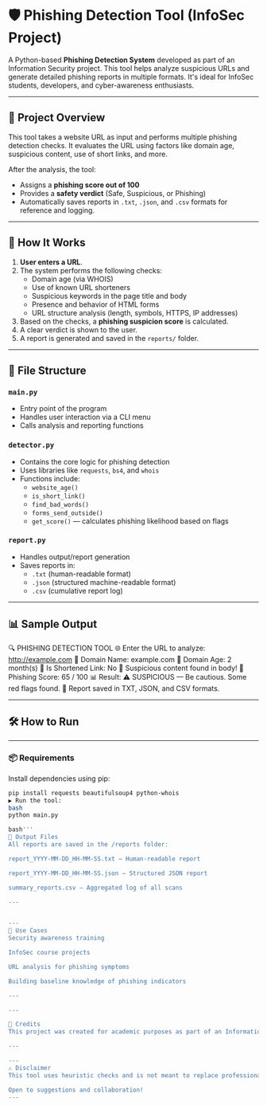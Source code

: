 # 🛡️ Phishing Detection Tool (InfoSec Project)

A Python-based **Phishing Detection System** developed as part of an Information Security project. This tool helps analyze suspicious URLs and generate detailed phishing reports in multiple formats. It's ideal for InfoSec students, developers, and cyber-awareness enthusiasts.

---

## 📌 Project Overview

This tool takes a website URL as input and performs multiple phishing detection checks. It evaluates the URL using factors like domain age, suspicious content, use of short links, and more.

After the analysis, the tool:
- Assigns a **phishing score out of 100**
- Provides a **safety verdict** (Safe, Suspicious, or Phishing)
- Automatically saves reports in `.txt`, `.json`, and `.csv` formats for reference and logging.

---

## 🧠 How It Works

1. **User enters a URL**.
2. The system performs the following checks:
   - Domain age (via WHOIS)
   - Use of known URL shorteners
   - Suspicious keywords in the page title and body
   - Presence and behavior of HTML forms
   - URL structure analysis (length, symbols, HTTPS, IP addresses)
3. Based on the checks, a **phishing suspicion score** is calculated.
4. A clear verdict is shown to the user.
5. A report is generated and saved in the `reports/` folder.

---

## 🧩 File Structure

### `main.py`
- Entry point of the program
- Handles user interaction via a CLI menu
- Calls analysis and reporting functions

### `detector.py`
- Contains the core logic for phishing detection
- Uses libraries like `requests`, `bs4`, and `whois`
- Functions include:
  - `website_age()`
  - `is_short_link()`
  - `find_bad_words()`
  - `forms_send_outside()`
  - `get_score()` — calculates phishing likelihood based on flags

### `report.py`
- Handles output/report generation
- Saves reports in:
  - `.txt` (human-readable format)
  - `.json` (structured machine-readable format)
  - `.csv` (cumulative report log)

---

## 📊 Sample Output

🔍 PHISHING DETECTION TOOL
🌐 Enter the URL to analyze: http://example.com
📌 Domain Name: example.com
📅 Domain Age: 2 month(s)
🔗 Is Shortened Link: No
🚨 Suspicious content found in body!
🧠 Phishing Score: 65 / 100
📊 Result: ⚠️ SUSPICIOUS — Be cautious. Some red flags found.
💾 Report saved in TXT, JSON, and CSV formats.



---

## 🛠️ How to Run
---
### 📦 Requirements
Install dependencies using pip:
```bash
pip install requests beautifulsoup4 python-whois
▶️ Run the tool:
bash
python main.py

bash'''
📁 Output Files
All reports are saved in the /reports folder:

report_YYYY-MM-DD_HH-MM-SS.txt — Human-readable report

report_YYYY-MM-DD_HH-MM-SS.json — Structured JSON report

summary_reports.csv — Aggregated log of all scans

---


---
🎯 Use Cases
Security awareness training

InfoSec course projects

URL analysis for phishing symptoms

Building baseline knowledge of phishing indicators

---

---

📌 Credits
This project was created for academic purposes as part of an Information Security course.

---

---
⚠️ Disclaimer
This tool uses heuristic checks and is not meant to replace professional phishing detection or threat intelligence platforms. False positives/negatives may occur.

Open to suggestions and collaboration!
---




